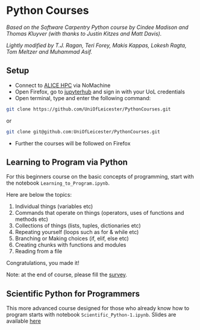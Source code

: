 # Python Courses
*Based on the Software Carpentry Python course by Cindee Madison and Thomas Kluyver (with thanks to Justin Kitzes and Matt Davis).*

*Lightly modified by T.J. Ragan, Teri Forey, Makis Kappas, Lokesh Ragta, Tom Meltzer and Muhammad Asif.*

## Setup
- Connect to [ALICE HPC](https://alice-docs.le.ac.uk/) via NoMachine
- Open Firefox, go to [jupyterhub](https://jupyterhub.rcs.le.ac.uk/hub/login) and sign in with your UoL credentials
- Open terminal, type and enter the following command:
```sh
git clone https://github.com/UniOfLeicester/PythonCourses.git
```
or
```sh
git clone git@github.com:UniOfLeicester/PythonCourses.git
```

- Further the courses will be followed on Firefox

## Learning to Program via Python
For this beginners course on the basic concepts of programming, start with the notebook `Learning_to_Program.ipynb`.

Here are below the topics:
1. Individual things (variables etc)
2. Commands that operate on things (operators, uses of functions and methods etc)
3. Collections of things (lists, tuples, dictionaries etc)
4. Repeating yourself (loops such as for & while etc)
5. Branching or Making choices (if, elif, else etc)
6. Creating chunks with functions and modules 
7. Reading from a file

Congratulations, you made it!

Note: at the end of course, please fill the [survey](https://app.onlinesurveys.jisc.ac.uk/s/leicester/learning-to-program-via-python).

## Scientific Python for Programmers
This more advanced course designed for those who already know how to program starts with notebook `Scientific_Python-1.ipynb`.
Slides are available [here](https://docs.google.com/presentation/d/1ts4tmB94niBYX0xKdxoNpsbaErdI88ZA9qp4aVQqhlE/edit?usp=sharing)
